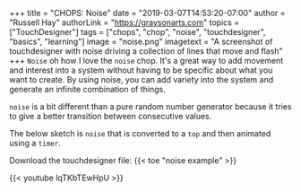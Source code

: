 +++
title = "CHOPS: Noise"
date = "2019-03-07T14:53:20-07:00"
author = "Russell Hay"
authorLink = "https://graysonarts.com"
topics = ["TouchDesigner"]
tags = ["chops", "chop", "noise", "touchdesigner", "basics", "learning"]
image = "noise.png"
imagetext = "A screenshot of touchdesigner with noise driving a collection of lines that move and flash"
+++
`Noise` oh how I love the `noise` chop. It's a great way to add movement and interest into a system without having to be specific about what you want to create. By using noise, you can add variety into the system and generate an infinite combination of things.

`noise` is a bit different than a pure random number generator because it tries to give a better transition between consecutive values.

The below sketch is `noise` that is converted to a `top` and then animated using a `timer`.

Download the touchdesigner file: {{< toe "noise example" >}}

{{< youtube lqTKbTEwHpU >}}